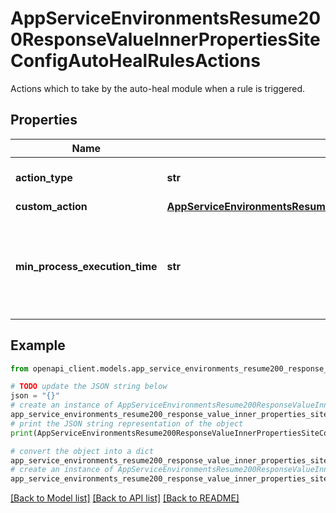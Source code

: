 # AppServiceEnvironmentsResume200ResponseValueInnerPropertiesSiteConfigAutoHealRulesActions

Actions which to take by the auto-heal module when a rule is triggered.

## Properties

Name | Type | Description | Notes
------------ | ------------- | ------------- | -------------
**action_type** | **str** | Predefined action to be taken. | [optional] 
**custom_action** | [**AppServiceEnvironmentsResume200ResponseValueInnerPropertiesSiteConfigAutoHealRulesActionsCustomAction**](AppServiceEnvironmentsResume200ResponseValueInnerPropertiesSiteConfigAutoHealRulesActionsCustomAction.md) |  | [optional] 
**min_process_execution_time** | **str** | Minimum time the process must execute before taking the action | [optional] 

## Example

```python
from openapi_client.models.app_service_environments_resume200_response_value_inner_properties_site_config_auto_heal_rules_actions import AppServiceEnvironmentsResume200ResponseValueInnerPropertiesSiteConfigAutoHealRulesActions

# TODO update the JSON string below
json = "{}"
# create an instance of AppServiceEnvironmentsResume200ResponseValueInnerPropertiesSiteConfigAutoHealRulesActions from a JSON string
app_service_environments_resume200_response_value_inner_properties_site_config_auto_heal_rules_actions_instance = AppServiceEnvironmentsResume200ResponseValueInnerPropertiesSiteConfigAutoHealRulesActions.from_json(json)
# print the JSON string representation of the object
print(AppServiceEnvironmentsResume200ResponseValueInnerPropertiesSiteConfigAutoHealRulesActions.to_json())

# convert the object into a dict
app_service_environments_resume200_response_value_inner_properties_site_config_auto_heal_rules_actions_dict = app_service_environments_resume200_response_value_inner_properties_site_config_auto_heal_rules_actions_instance.to_dict()
# create an instance of AppServiceEnvironmentsResume200ResponseValueInnerPropertiesSiteConfigAutoHealRulesActions from a dict
app_service_environments_resume200_response_value_inner_properties_site_config_auto_heal_rules_actions_from_dict = AppServiceEnvironmentsResume200ResponseValueInnerPropertiesSiteConfigAutoHealRulesActions.from_dict(app_service_environments_resume200_response_value_inner_properties_site_config_auto_heal_rules_actions_dict)
```
[[Back to Model list]](../README.md#documentation-for-models) [[Back to API list]](../README.md#documentation-for-api-endpoints) [[Back to README]](../README.md)


